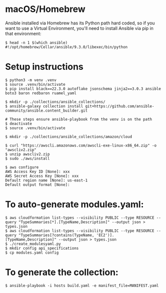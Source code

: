 # macOS/Homebrew

Ansible installed via Homebrew has its Python path hard coded, so if you want to use a Virtual Environment, you'll need to install Ansible via pip in that environment:

```
$ head -n 1 $(which ansible)
#!/opt/homebrew/Cellar/ansible/9.3.0/libexec/bin/python
```

# Setup instructions

```
$ python3 -m venv .venv
$ source .venv/bin/activate
$ pip install black==22.3.0 autoflake jsonschema jinja2==3.0.3 ansible boto3 baron redbaron ruamel_yaml

$ mkdir -p ./collections/ansible_collections/
$ ansible-galaxy collection install git+https://github.com/ansible-community/ansible.content_builder.git

# These steps ensure ansible-playbook from the venv is on the path
$ deactivate
$ source .venv/bin/activate

$ mkdir -p ./collections/ansible_collections/amazon/cloud

$ curl "https://awscli.amazonaws.com/awscli-exe-linux-x86_64.zip" -o "awscliv2.zip"
$ unzip awscliv2.zip
$ sudo ./aws/install

$ aws configure
AWS Access Key ID [None]: xxx
AWS Secret Access Key [None]: xxx
Default region name [None]: us-east-1
Default output format [None]:
```
# To auto-generate modules.yaml:

```
$ aws cloudformation list-types --visibility PUBLIC --type RESOURCE --query "TypeSummaries[*].[TypeName,Description]" --output json > types.json
$ aws cloudformation list-types --visibility PUBLIC --type RESOURCE --query "TypeSummaries[?contains(TypeName, 'EC2')].[TypeName,Description]" --output json > types.json
$ ./create_modulesyaml.py
$ mkdir config api_specifications
$ cp modules.yaml config
```

# To generate the collection:
```
$ ansible-playbook -i hosts build.yaml -e manifest_file=MANIFEST.yaml
```
